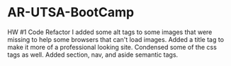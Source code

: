 # AR-UTSA-BootCamp
HW #1 Code Refactor
I added some alt tags to some images that were missing to help some browsers that can't load images. Added a title tag to make it more of a professional looking site. Condensed some of the css tags as well.  Added section, nav, and aside semantic tags.